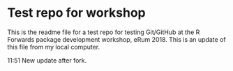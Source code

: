 # Test repo for workshop
This is the readme file for a test repo for testing Git/GitHub at the R Forwards package development workshop, eRum 2018.
This is an update of this file from my local computer.

11:51 
New update after fork. 
